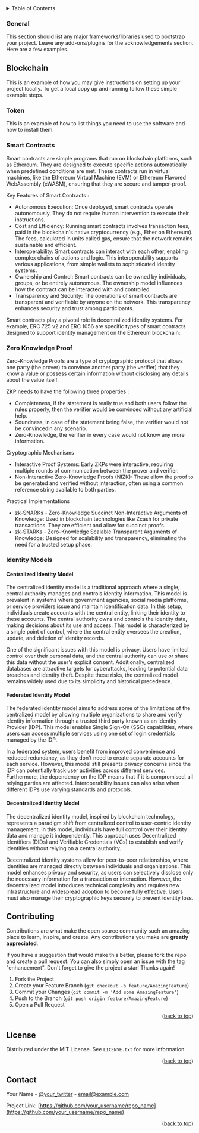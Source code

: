 
<!-- TABLE OF CONTENTS -->
<details>
  <summary>Table of Contents</summary>
  <ol>
    <li>
      <a href="#general">General</a>
      <ul>
        <li><a href="#blockchain">Blockchain</a></li>
        <li><a href="#token">Token</a></li>
        <li><a href="#smart-contracts">Smart contracts</a></li>
        <li><a href="#zero-knowledge-proof">Zero knowledge proof</a></li>
        <li><a href="#identity-models">Identity models</a></li>
        <li><a href="#know-your-customer">Know your customer</a></li>
        <li><a href="#airdrop">Airdrop</a></li>
      </ul>
    </li> 
    <li>
      <a href="#ssi-technology">SSI Technology</a>
      <ul>
        <li><a href="#virtual-credentials">Virtual credentials</a></li>
        <li><a href="#digital-wallet">Digital wallet</a></li>
        <li><a href="#digital-agent">Digital agent</a></li>
        <li><a href="#digital-wallet">Digital wallet</a></li>
        <li><a href="#decentralized-identifiers">Decentralized Identifiers</a></li>
        <li><a href="#decentralized-key-management">Decentralized key management</a></li>
        <li><a href="#governance-framework">Governance framework</a></li>
        <li><a href="#ssi-architecture">SSI architecture</a></li>
        <li><a href="#cryptography-techniques">Cryptography techniques</a></li>
      </ul>
    </li> 
    <li><a href="#usage">Usage</a></li>
    <li><a href="#roadmap">Roadmap</a></li>
    <li><a href="#contributing">Contributing</a></li>
    <li><a href="#license">License</a></li>
    <li><a href="#contact">Contact</a></li>
    <li><a href="#acknowledgments">Acknowledgments</a></li>
  </ol>
</details>



### General

This section should list any major frameworks/libraries used to bootstrap your project. Leave any add-ons/plugins for the acknowledgements section. Here are a few examples.


<!-- BLOCKCHAIN -->
## Blockchain

This is an example of how you may give instructions on setting up your project locally.
To get a local copy up and running follow these simple example steps.

<!-- TOKENIZATION -->
### Token

This is an example of how to list things you need to use the software and how to install them.

<!-- SMART CONTRACTS -->
### Smart Contracts

Smart contracts are simple programs that run on blockchain platforms, such as Ethereum. They are designed to execute specific actions automatically when predefined conditions are met. These contracts run in virtual machines, like the Ethereum Virtual Machine (EVM) or Ethereum Flavored WebAssembly (eWASM), ensuring that they are secure and tamper-proof.

Key Features of Smart Contracts :
- Autonomous Execution: Once deployed, smart contracts operate autonomously. They do not require human intervention to execute their instructions.
- Cost and Efficiency: Running smart contracts involves transaction fees, paid in the blockchain's native cryptocurrency (e.g., Ether on Ethereum). The fees, calculated in units called gas, ensure that the network remains sustainable and efficient.
- Interoperability: Smart contracts can interact with each other, enabling complex chains of actions and logic. This interoperability supports various applications, from simple wallets to sophisticated identity systems.
- Ownership and Control: Smart contracts can be owned by individuals, groups, or be entirely autonomous. The ownership model influences how the contract can be interacted with and controlled.
- Transparency and Security: The operations of smart contracts are transparent and verifiable by anyone on the network. This transparency enhances security and trust among participants.

Smart contracts play a pivotal role in decentralized identity systems. For example, ERC 725 v2 and ERC 1056 are specific types of smart contracts designed to support identity management on the Ethereum blockchain:

<!-- ZKP -->
### Zero Knowledge Proof

Zero-Knowledge Proofs are a type of cryptographic protocol that allows one party (the prover) to convince another party (the verifier) that they know a value or possess certain information without disclosing any details about the value itself.

ZKP needs to have the following three properties :
- Completeness, if the statement is really true and both users follow the rules properly, then the verifier would be convinced without any artificial help.
- Soundness, in case of the statement being false, the verifier would not be convincedin any scenario.
- Zero-Knowledge, the verifier in every case would not know any more information.

Cryptographic Mechanisms
- Interactive Proof Systems: Early ZKPs were interactive, requiring multiple rounds of communication between the prover and verifier.
- Non-Interactive Zero-Knowledge Proofs (NIZK): These allow the proof to be generated and verified without interaction, often using a common reference string available to both parties.

Practical Implementations
- zk-SNARKs - Zero-Knowledge Succinct Non-Interactive Arguments of Knowledge: Used in blockchain technologies like Zcash for private transactions. They are efficient and allow for succinct proofs.
- zk-STARKs - Zero-Knowledge Scalable Transparent Arguments of Knowledge: Designed for scalability and transparency, eliminating the need for a trusted setup phase.

### Identity Models

 #### Centralized Identity Model
The centralized identity model is a traditional approach where a single, central authority manages and controls identity information. This model is prevalent in systems where government agencies, social media platforms, or service providers issue and maintain identification data. In this setup, individuals create accounts with the central entity, linking their identity to these accounts. The central authority owns and controls the identity data, making decisions about its use and access. This model is characterized by a single point of control, where the central entity oversees the creation, update, and deletion of identity records.

One of the significant issues with this model is privacy. Users have limited control over their personal data, and the central authority can use or share this data without the user's explicit consent. Additionally, centralized databases are attractive targets for cyberattacks, leading to potential data breaches and identity theft. Despite these risks, the centralized model remains widely used due to its simplicity and historical precedence.

#### Federated Identity Model
The federated identity model aims to address some of the limitations of the centralized model by allowing multiple organizations to share and verify identity information through a trusted third party known as an Identity Provider (IDP). This model enables Single Sign-On (SSO) capabilities, where users can access multiple services using one set of login credentials managed by the IDP.

In a federated system, users benefit from improved convenience and reduced redundancy, as they don't need to create separate accounts for each service. However, this model still presents privacy concerns since the IDP can potentially track user activities across different services. Furthermore, the dependency on the IDP means that if it is compromised, all relying parties are affected. Interoperability issues can also arise when different IDPs use varying standards and protocols.

#### Decentralized Identity Model
The decentralized identity model, inspired by blockchain technology, represents a paradigm shift from centralized control to user-centric identity management. In this model, individuals have full control over their identity data and manage it independently. This approach uses Decentralized Identifiers (DIDs) and Verifiable Credentials (VCs) to establish and verify identities without relying on a central authority.

Decentralized identity systems allow for peer-to-peer relationships, where identities are managed directly between individuals and organizations. This model enhances privacy and security, as users can selectively disclose only the necessary information for a transaction or interaction. However, the decentralized model introduces technical complexity and requires new infrastructure and widespread adoption to become fully effective. Users must also manage their cryptographic keys securely to prevent identity loss.

<!-- CONTRIBUTING -->
## Contributing

Contributions are what make the open source community such an amazing place to learn, inspire, and create. Any contributions you make are **greatly appreciated**.

If you have a suggestion that would make this better, please fork the repo and create a pull request. You can also simply open an issue with the tag "enhancement".
Don't forget to give the project a star! Thanks again!

1. Fork the Project
2. Create your Feature Branch (`git checkout -b feature/AmazingFeature`)
3. Commit your Changes (`git commit -m 'Add some AmazingFeature'`)
4. Push to the Branch (`git push origin feature/AmazingFeature`)
5. Open a Pull Request

<p align="right">(<a href="#readme-top">back to top</a>)</p>



<!-- LICENSE -->
## License

Distributed under the MIT License. See `LICENSE.txt` for more information.

<p align="right">(<a href="#readme-top">back to top</a>)</p>



<!-- CONTACT -->
## Contact

Your Name - [@your_twitter](https://twitter.com/your_username) - email@example.com

Project Link: [https://github.com/your_username/repo_name](https://github.com/your_username/repo_name)

<p align="right">(<a href="#readme-top">back to top</a>)</p>


<!-- MARKDOWN LINKS & IMAGES -->
<!-- https://www.markdownguide.org/basic-syntax/#reference-style-links -->
[contributors-shield]: https://img.shields.io/github/contributors/othneildrew/Best-README-Template.svg?style=for-the-badge
[contributors-url]: https://github.com/othneildrew/Best-README-Template/graphs/contributors
[forks-shield]: https://img.shields.io/github/forks/othneildrew/Best-README-Template.svg?style=for-the-badge
[forks-url]: https://github.com/othneildrew/Best-README-Template/network/members
[stars-shield]: https://img.shields.io/github/stars/othneildrew/Best-README-Template.svg?style=for-the-badge
[stars-url]: https://github.com/othneildrew/Best-README-Template/stargazers
[issues-shield]: https://img.shields.io/github/issues/othneildrew/Best-README-Template.svg?style=for-the-badge
[issues-url]: https://github.com/othneildrew/Best-README-Template/issues
[license-shield]: https://img.shields.io/github/license/othneildrew/Best-README-Template.svg?style=for-the-badge
[license-url]: https://github.com/othneildrew/Best-README-Template/blob/master/LICENSE.txt
[linkedin-shield]: https://img.shields.io/badge/-LinkedIn-black.svg?style=for-the-badge&logo=linkedin&colorB=555
[linkedin-url]: https://linkedin.com/in/othneildrew
[product-screenshot]: images/screenshot.png
[Next.js]: https://img.shields.io/badge/next.js-000000?style=for-the-badge&logo=nextdotjs&logoColor=white
[Next-url]: https://nextjs.org/
[React.js]: https://img.shields.io/badge/React-20232A?style=for-the-badge&logo=react&logoColor=61DAFB
[React-url]: https://reactjs.org/
[Vue.js]: https://img.shields.io/badge/Vue.js-35495E?style=for-the-badge&logo=vuedotjs&logoColor=4FC08D
[Vue-url]: https://vuejs.org/
[Angular.io]: https://img.shields.io/badge/Angular-DD0031?style=for-the-badge&logo=angular&logoColor=white
[Angular-url]: https://angular.io/
[Svelte.dev]: https://img.shields.io/badge/Svelte-4A4A55?style=for-the-badge&logo=svelte&logoColor=FF3E00
[Svelte-url]: https://svelte.dev/
[Laravel.com]: https://img.shields.io/badge/Laravel-FF2D20?style=for-the-badge&logo=laravel&logoColor=white
[Laravel-url]: https://laravel.com
[Bootstrap.com]: https://img.shields.io/badge/Bootstrap-563D7C?style=for-the-badge&logo=bootstrap&logoColor=white
[Bootstrap-url]: https://getbootstrap.com
[JQuery.com]: https://img.shields.io/badge/jQuery-0769AD?style=for-the-badge&logo=jquery&logoColor=white
[JQuery-url]: https://jquery.com 
